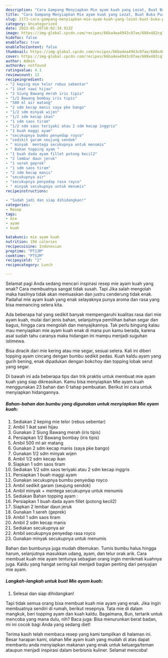 ```yaml
---
description: "Cara Gampang Menyiapkan Mie ayam kuah yang Lezat, Buat Buka Puasa Enak"
title: "Cara Gampang Menyiapkan Mie ayam kuah yang Lezat, Buat Buka Puasa Enak"
slug: 2173-cara-gampang-menyiapkan-mie-ayam-kuah-yang-lezat-buat-buka-puasa-enak
category: Uncategorized
date: 2022-05-26T16:02:34.913Z
image: https://img-global.cpcdn.com/recipes/66ba4ea4943c07ae/680x482cq70/mie-ayam-kuah-foto-resep-utama.jpg
hideToc: false
enableToc: true
enableTocContent: false
thumbnail: https://img-global.cpcdn.com/recipes/66ba4ea4943c07ae/680x482cq70/mie-ayam-kuah-foto-resep-utama.jpg
cover: https://img-global.cpcdn.com/recipes/66ba4ea4943c07ae/680x482cq70/mie-ayam-kuah-foto-resep-utama.jpg
author: Admin
authorAv: notfound
ratingvalue: 4.1
reviewcount: 12
recipeingredient:
- "2 keping mie telor rebus sebentar"
- "1 ikat sawi hijau"
- "2 Siung Bawang merah iris tipis"
- "1/2 Bawang bombay iris tipis"
- "500 ml air matang"
- "2 sdm kecap manis saya pke bango"
- "1/2 sdm minyak wijen"
- "1/2 sdm kecap ikan"
- "1 sdm saos tiram"
- "1/2 sdm saos teriyaki atau 2 sdm kecap inggris"
- "1 buah maggi ayam"
- "secukupnya bumbu penyedap royco"
- "sedikit garam seujung sendok"
- " minyak  mentega secukupnya untuk menumis"
- " Bahan topping ayam "
- "1 buah dada ayam fillet potong kecil2"
- "2 lembar daun jeruk"
- "1 sereh geprek"
- "1 sdm saos tiram"
- "2 sdm kecap manis"
- "secukupnya air"
- "secukupnya penyedap rasa royco"
- " minyak secukupnya untuk menumis"
recipeinstructions:

- "Sudah jadi dan siap dihidangkan!"
categories:
- Resep
tags:
- mie
- ayam
- kuah

katakunci: mie ayam kuah 
nutrition: 194 calories
recipecuisine: Indonesian
preptime: "PT13M"
cooktime: "PT52M"
recipeyield: "2"
recipecategory: Lunch

---
```



Selamat pagi Anda sedang mencari inspirasi resep mie ayam kuah yang enak? Cara membuatnya sangat tidak susah. Tapi Jika salah mengolah maka hasilnya tidak akan memuaskan dan justru cenderung tidak enak. Padahal mie ayam kuah yang enak selayaknya punya aroma dan rasa yang bisa memancing selera kita.


Ada beberapa hal yang sedikit banyak mempengaruhi kualitas rasa dari mie ayam kuah, mulai dari jenis bahan, selanjutnya pemilihan bahan segar dan bagus, hingga cara mengolah dan menyajikannya. Tak perlu bingung kalau mau menyiapkan mie ayam kuah enak di mana pun kamu berada, karena asal sudah tahu caranya maka hidangan ini mampu menjadi suguhan istimewa.

Bisa diracik dari mie kering atau mie segar, sesuai selera. Kali ini diberi topping ayam cincang dengan bumbu sedikit pedas. Kuah kaldu ayam yang gurih bening, enak dipadukan dengan bokchoy dan topping lobak serut yang segar.


Di bawah ini ada beberapa tips dan trik praktis untuk membuat mie ayam kuah yang siap dikreasikan. Kamu bisa menyiapkan Mie ayam kuah menggunakan 23 bahan dan 0 tahap pembuatan. Berikut ini cara untuk menyiapkan hidangannya.

<!--inarticleads1-->

##### Bahan-bahan dan bumbu yang digunakan untuk menyiapkan Mie ayam kuah:

1. Sediakan 2 keping mie telor (rebus sebentar)
1. Ambil 1 ikat sawi hijau
1. Gunakan 2 Siung Bawang merah (iris tipis)
1. Persiapkan 1/2 Bawang bombay (iris tipis)
1. Ambil 500 ml air matang
1. Gunakan 2 sdm kecap manis (saya pke bango)
1. Gunakan 1/2 sdm minyak wijen
1. Ambil 1/2 sdm kecap ikan
1. Siapkan 1 sdm saos tiram
1. Sediakan 1/2 sdm saos teriyaki atau 2 sdm kecap inggris
1. Persiapkan 1 buah maggi ayam
1. Gunakan secukupnya bumbu penyedap royco
1. Ambil sedikit garam (seujung sendok)
1. Ambil  minyak + mentega secukupnya untuk menumis
1. Sediakan  Bahan topping ayam :
1. Persiapkan 1 buah dada ayam fillet (potong kecil2)
1. Siapkan 2 lembar daun jeruk
1. Gunakan 1 sereh (geprek)
1. Ambil 1 sdm saos tiram
1. Ambil 2 sdm kecap manis
1. Sediakan secukupnya air
1. Ambil secukupnya penyedap rasa royco
1. Gunakan  minyak secukupnya untuk menumis


Bahan dan bumbunya juga mudah ditemukan. Tumis bumbu halus hingga harum, selanjutnya masukkan udang, ayam, dan telur orak arik. Cara membuat kuah mie ayam tentunya sebagian orang ingin menikmati kuahnya juga. Kaldu yang hangat sering kali menjadi bagian penting dari penyajian mie ayam. 

<!--inarticleads2-->

##### Langkah-langkah untuk buat Mie ayam kuah:


1. Selesai dan siap dihidangkan!

Tapi tidak semua orang bisa membuat kuah mie ayam yang enak. Jika ingin membuatnya sendiri di rumah, berikut resepnya. Tata mie di dalam mangkuk, beri topping ayam dan kuah kaldu. Bagaimana, Bun, tertarik untuk mencoba yang mana dulu, nih? Baca juga: Bisa menurunkan berat badan, mi ini cocok bagi Anda yang sedang diet! 

Terima kasih telah membaca resep yang kami tampilkan di halaman ini. Besar harapan kami, olahan Mie ayam kuah yang mudah di atas dapat membantu anda menyiapkan makanan yang enak untuk keluarga/teman ataupun menjadi inspirasi dalam berbisnis kuliner. Selamat mencoba!
